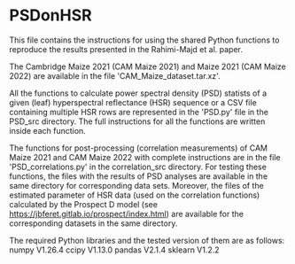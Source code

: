 # PSDonHSR
This file contains the instructions for using the shared Python functions to reproduce the results presented in the Rahimi-Majd et al. paper.

The Cambridge Maize 2021 (CAM Maize 2021) and Maize 2021 (CAM Maize 2022) are available in the file 'CAM_Maize_dataset.tar.xz'. 

All the functions to calculate power spectral density (PSD) statists of a given (leaf) hyperspectral reflectance (HSR) sequence or a CSV file containing multiple HSR rows are represented in the 'PSD.py' file in the PSD_src directory. The full instructions for all the functions are written inside each function. 

The functions for post-processing (correlation measurements) of CAM Maize 2021 and  CAM Maize 2022 with complete instructions are in the file 'PSD_correlations.py' in the correlation_src directory. For testing these functions, the files with the results of PSD analyses are available in the same directory for corresponding data sets. Moreover, the files of the estimated parameter of HSR data (used on the correlation functions) calculated by the Prospect D model (see https://jbferet.gitlab.io/prospect/index.html) are available for the corresponding datasets in the same directory. 


The required Python libraries and the tested version of them are as follows:
numpy V1.26.4
ccipy V1.13.0
pandas V2.1.4
sklearn V1.2.2


